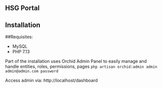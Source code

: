 ## HSG Portal

## Installation

##Requisites:
- MySQL
- PHP 7.13

Part of the installation uses Orchid Admin Panel to easily manage and handle entities, roles, permissions, pages
`php artisan orchid:admin admin admin@admin.com password`

Access admin via: http://localhost/dashboard

